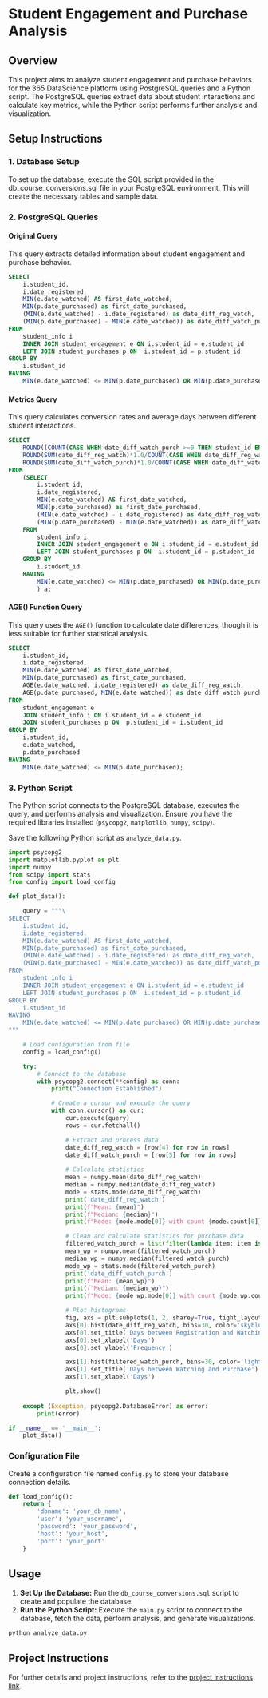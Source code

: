 # Student Engagement and Purchase Analysis

## Overview

This project aims to analyze student engagement and purchase behaviors for the 365 DataScience platform using PostgreSQL queries and a Python script. The PostgreSQL queries extract data about student interactions and calculate key metrics, while the Python script performs further analysis and visualization.

## Setup Instructions

### 1. Database Setup

To set up the database, execute the SQL script provided in the db_course_conversions.sql file in your PostgreSQL environment. This will create the necessary tables and sample data.

### 2. PostgreSQL Queries

#### Original Query

This query extracts detailed information about student engagement and purchase behavior.

```sql
SELECT 
    i.student_id,
    i.date_registered,
    MIN(e.date_watched) AS first_date_watched,
    MIN(p.date_purchased) as first_date_purchased,
    (MIN(e.date_watched) - i.date_registered) as date_diff_reg_watch,
    (MIN(p.date_purchased) - MIN(e.date_watched)) as date_diff_watch_purch
FROM 
    student_info i
    INNER JOIN student_engagement e ON i.student_id = e.student_id
    LEFT JOIN student_purchases p ON  i.student_id = p.student_id
GROUP BY
    i.student_id
HAVING
    MIN(e.date_watched) <= MIN(p.date_purchased) OR MIN(p.date_purchased) IS NULL;
```

#### Metrics Query

This query calculates conversion rates and average days between different student interactions.

```sql
SELECT 
    ROUND((COUNT(CASE WHEN date_diff_watch_purch >=0 THEN student_id END)*1.0/COUNT(*))*100,2) AS conversion_rate,
    ROUND(SUM(date_diff_reg_watch)*1.0/COUNT(CASE WHEN date_diff_reg_watch >=0 THEN student_id END), 2) AS av_reg_watch_days,
    ROUND(SUM(date_diff_watch_purch)*1.0/COUNT(CASE WHEN date_diff_watch_purch >=0 THEN student_id END), 2) AS av_watch_purch_days
FROM
    (SELECT 
        i.student_id,
        i.date_registered,
        MIN(e.date_watched) AS first_date_watched,
        MIN(p.date_purchased) as first_date_purchased,
        (MIN(e.date_watched) - i.date_registered) as date_diff_reg_watch,
        (MIN(p.date_purchased) - MIN(e.date_watched)) as date_diff_watch_purch
    FROM 
        student_info i
        INNER JOIN student_engagement e ON i.student_id = e.student_id
        LEFT JOIN student_purchases p ON  i.student_id = p.student_id
    GROUP BY
        i.student_id
    HAVING
        MIN(e.date_watched) <= MIN(p.date_purchased) OR MIN(p.date_purchased) IS NULL
        ) a;
```

#### AGE() Function Query

This query uses the `AGE()` function to calculate date differences, though it is less suitable for further statistical analysis.

```sql
SELECT 
    i.student_id,
    i.date_registered,
    MIN(e.date_watched) AS first_date_watched,
    MIN(p.date_purchased) as first_date_purchased,
    AGE(e.date_watched, i.date_registered) as date_diff_reg_watch,
    AGE(p.date_purchased, MIN(e.date_watched)) as date_diff_watch_purch
FROM 
    student_engagement e 
    JOIN student_info i ON i.student_id = e.student_id
    JOIN student_purchases p ON  p.student_id = i.student_id
GROUP BY
    i.student_id,
    e.date_watched,
    p.date_purchased
HAVING
    MIN(e.date_watched) <= MIN(p.date_purchased);
```

### 3. Python Script

The Python script connects to the PostgreSQL database, executes the query, and performs analysis and visualization. Ensure you have the required libraries installed (`psycopg2`, `matplotlib`, `numpy`, `scipy`).

Save the following Python script as `analyze_data.py`.

```python
import psycopg2
import matplotlib.pyplot as plt
import numpy
from scipy import stats
from config import load_config

def plot_data():

    query = """\
SELECT 
    i.student_id,
    i.date_registered,
    MIN(e.date_watched) AS first_date_watched,
    MIN(p.date_purchased) as first_date_purchased,
    (MIN(e.date_watched) - i.date_registered) as date_diff_reg_watch,
    (MIN(p.date_purchased) - MIN(e.date_watched)) as date_diff_watch_purch
FROM 
    student_info i
    INNER JOIN student_engagement e ON i.student_id = e.student_id
    LEFT JOIN student_purchases p ON  i.student_id = p.student_id
GROUP BY
    i.student_id
HAVING
    MIN(e.date_watched) <= MIN(p.date_purchased) OR MIN(p.date_purchased) IS NULL;
"""

    # Load configuration from file
    config = load_config()

    try: 
        # Connect to the database
        with psycopg2.connect(**config) as conn:
            print("Connection Established")

            # Create a cursor and execute the query
            with conn.cursor() as cur:
                cur.execute(query)
                rows = cur.fetchall()

                # Extract and process data
                date_diff_reg_watch = [row[4] for row in rows]
                date_diff_watch_purch = [row[5] for row in rows]
                
                # Calculate statistics
                mean = numpy.mean(date_diff_reg_watch)
                median = numpy.median(date_diff_reg_watch)
                mode = stats.mode(date_diff_reg_watch)
                print('date_diff_reg_watch')
                print(f"Mean: {mean}")
                print(f"Median: {median}")
                print(f"Mode: {mode.mode[0]} with count {mode.count[0]}")

                # Clean and calculate statistics for purchase data
                filtered_watch_purch = list(filter(lambda item: item is not None, date_diff_watch_purch))
                mean_wp = numpy.mean(filtered_watch_purch)
                median_wp = numpy.median(filtered_watch_purch)
                mode_wp = stats.mode(filtered_watch_purch)
                print('date_diff_watch_purch')
                print(f"Mean: {mean_wp}")
                print(f"Median: {median_wp}")
                print(f"Mode: {mode_wp.mode[0]} with count {mode_wp.count[0]}")

                # Plot histograms
                fig, axs = plt.subplots(1, 2, sharey=True, tight_layout=True)
                axs[0].hist(date_diff_reg_watch, bins=30, color='skyblue', edgecolor='black')
                axs[0].set_title('Days between Registration and Watching')
                axs[0].set_xlabel('Days')
                axs[0].set_ylabel('Frequency')

                axs[1].hist(filtered_watch_purch, bins=30, color='lightgreen', edgecolor='black')
                axs[1].set_title('Days between Watching and Purchase')
                axs[1].set_xlabel('Days')

                plt.show()
    
    except (Exception, psycopg2.DatabaseError) as error:
        print(error)

if __name__ == '__main__':
    plot_data()
```

### Configuration File

Create a configuration file named `config.py` to store your database connection details.

```python
def load_config():
    return {
        'dbname': 'your_db_name',
        'user': 'your_username',
        'password': 'your_password',
        'host': 'your_host',
        'port': 'your_port'
    }
```

## Usage

1. **Set Up the Database:** Run the `db_course_conversions.sql` script to create and populate the database.
2. **Run the Python Script:** Execute the `main.py` script to connect to the database, fetch the data, perform analysis, and generate visualizations.

```bash
python analyze_data.py
```

## Project Instructions

For further details and project instructions, refer to the [project instructions link](https://learn.365datascience.com/projects/calculating-free-to-paid-conversion-rate-with-sql/).
